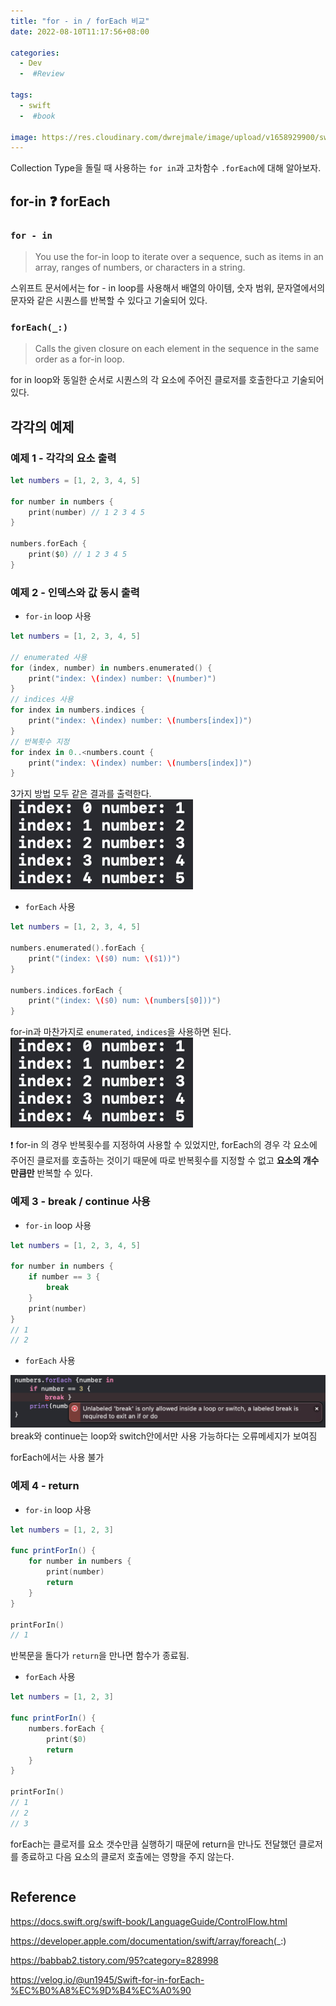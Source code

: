 ```yaml
---
title: "for - in / forEach 비교"
date: 2022-08-10T11:17:56+08:00

categories:
  - Dev
  -  #Review

tags:
  - swift
  -  #book

image: https://res.cloudinary.com/dwrejmale/image/upload/v1658929900/swift_dpaoqx.png #the-creative-exchange-d2zvqp3fpro-unsplash.jpg
---
```


Collection Type을 돌릴 때 사용하는 `for in`과 고차함수 `.forEach`에 대해 알아보자.

## for-in ❓ forEach

### `for - in`

> You use the for-in loop to iterate over a sequence, such as items in an array, ranges of numbers, or characters in a string.

스위프트 문서에서는 for - in loop를 사용해서 배열의 아이템, 숫자 범위, 문자열에서의 문자와 같은 시퀀스를 반복할 수 있다고 기술되어 있다.

### `forEach(_:)`

> Calls the given closure on each element in the sequence in the same order as a for-in loop.

for in loop와 동일한 순서로 시퀀스의 각 요소에 주어진 클로저를 호출한다고 기술되어 있다.

## 각각의 예제

### 예제 1 - 각각의 요소 출력

```swift
let numbers = [1, 2, 3, 4, 5]

for number in numbers {
    print(number) // 1 2 3 4 5
}

numbers.forEach {
    print($0) // 1 2 3 4 5
}

```

### 예제 2 - 인덱스와 값 동시 출력

- `for-in` loop 사용

```swift
let numbers = [1, 2, 3, 4, 5]

// enumerated 사용
for (index, number) in numbers.enumerated() {
    print("index: \(index) number: \(number)")
}
// indices 사용
for index in numbers.indices {
    print("index: \(index) number: \(numbers[index])")
}
// 반복횟수 지정
for index in 0..<numbers.count {
    print("index: \(index) number: \(numbers[index])")
}
```

3가지 방법 모두 같은 결과를 출력한다.
![img](post/swift/220810-1.png)

- `forEach` 사용

```swift
let numbers = [1, 2, 3, 4, 5]

numbers.enumerated().forEach {
    print("(index: \($0) num: \($1))")
}

numbers.indices.forEach {
    print("(index: \($0) num: \(numbers[$0]))")
}
```

for-in과 마찬가지로 `enumerated`, `indices`을 사용하면 된다.
![img](post/swift/220810-1.png)

❗️ for-in 의 경우 반복횟수를 지정하여 사용할 수 있었지만, forEach의 경우 각 요소에 주어진 클로저를 호출하는 것이기 때문에 따로 반복횟수를 지정할 수 없고 **요소의 개수만큼만** 반복할 수 있다.

### 예제 3 - break / continue 사용

- `for-in` loop 사용

```swift
let numbers = [1, 2, 3, 4, 5]

for number in numbers {
    if number == 3 {
        break
    }
    print(number)
}
// 1
// 2
```

- `forEach` 사용

![img](post/swift/220810-2.png)
break와 continue는 loop와 switch안에서만 사용 가능하다는 오류메세지가 보여짐

forEach에서는 사용 불가

### 예제 4 - return

- `for-in` loop 사용

```swift
let numbers = [1, 2, 3]

func printForIn() {
    for number in numbers {
        print(number)
        return
    }
}

printForIn()
// 1
```

반복문을 돌다가 `return`을 만나면 함수가 종료됨.

- `forEach` 사용

```swift
let numbers = [1, 2, 3]

func printForIn() {
    numbers.forEach {
        print($0)
        return
    }
}

printForIn()
// 1
// 2
// 3
```

forEach는 클로저를 요소 갯수만큼 실행하기 때문에 return을 만나도 전달했던 클로저를 종료하고 다음 요소의 클로저 호출에는 영향을 주지 않는다.

```swift

```

## Reference

https://docs.swift.org/swift-book/LanguageGuide/ControlFlow.html

https://developer.apple.com/documentation/swift/array/foreach(_:)

https://babbab2.tistory.com/95?category=828998

https://velog.io/@un1945/Swift-for-in-forEach-%EC%B0%A8%EC%9D%B4%EC%A0%90
